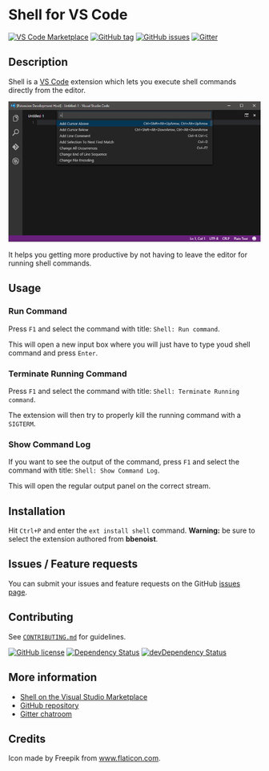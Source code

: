 # Shell for VS Code

[![VS Code Marketplace](https://img.shields.io/badge/vscode-bbenoist.shell-blue.svg)][marketplace] [![GitHub tag](https://img.shields.io/github/tag/bbenoist/vscode-shell.svg)][gh-repo] [![GitHub issues](https://img.shields.io/github/issues/bbenoist/vscode-shell.svg)][issues] [![Gitter](https://badges.gitter.im/bbenoist/vscode-shell.svg)][gitter]

## Description

Shell is a [VS Code][vscode] extension which lets you execute shell commands directly from the editor.

![Example](images/example.gif)

It helps you getting more productive by not having to leave the editor for running shell commands.

## Usage
### Run Command
Press `F1` and select the command with title: `Shell: Run command`.

This will open a new input box where you will just have to type youd shell command and press `Enter`.

### Terminate Running Command
Press `F1` and select the command with title: `Shell: Terminate Running command`.

The extension will then try to properly kill the running command with a `SIGTERM`.

### Show Command Log
If you want to see the output of the command, press `F1` and select the command with title: `Shell: Show Command Log`.

This will open the regular output panel on the correct stream.

## Installation
Hit `Ctrl+P` and enter the `ext install shell` command. **Warning:** be sure to select the extension authored from **bbenoist**.

## Issues / Feature requests
You can submit your issues and feature requests on the GitHub [issues page][issues].

## Contributing

See [`CONTRIBUTING.md`][contributing-md] for guidelines.

[![GitHub license](https://img.shields.io/badge/license-MIT-blue.svg)][license] [![Dependency Status](https://david-dm.org/bbenoist/vscode-shell.svg)][npm-dependencies] [![devDependency Status](https://david-dm.org/bbenoist/vscode-shell/dev-status.svg)][npm-devdependencies]

## More information
* [Shell on the Visual Studio Marketplace][marketplace]
* [GitHub repository][gh-repo]
* [Gitter chatroom][gitter]

## Credits
Icon made by Freepik from www.flaticon.com.

[marketplace]: https://marketplace.visualstudio.com/items/bbenoist.Shell
[gh-repo]: https://github.com/bbenoist/vscode-shell
[issues]: https://github.com/bbenoist/vscode-shell/issues/
[gitter]: https://gitter.im/bbenoist/vscode-shell
[npm-dependencies]: https://david-dm.org/bbenoist/vscode-shell
[npm-devdependencies]: https://david-dm.org/bbenoist/vscode-shell#info=devDependencies
[contributing-md]: https://github.com/bbenoist/vscode-shell/tree/master/CONTRIBUTING.md
[license]: https://raw.githubusercontent.com/bbenoist/vscode-shell/master/LICENSE
[vscode]: https://code.visualstudio.com/
